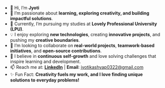 - 👋 Hi, I’m **Jyoti**  
- 🎯 I’m passionate about **learning, exploring creativity, and building impactful solutions**.  
- 🌱 Currently, I’m pursuing my studies at **Lovely Professional University (LPU)**.  
- 💡 I enjoy exploring **new technologies**, creating **innovative projects**, and pushing my **creative boundaries**.  
- 🤝 I’m looking to collaborate on **real-world projects**, **teamwork-based initiatives**, and **open-source contributions**.  
- 🌟 I believe in **continuous self-growth** and love solving challenges that inspire learning and development.  
- 📫 Reach me at: [**LinkedIn**](https://www.linkedin.com/in/kashyap-jyoti-ranjeet) | **Email**: jyotikashyap0322@gmail.com  
- ✨ Fun Fact: **Creativity fuels my work, and I love finding unique solutions to everyday problems!**



<!---
KashyapJyoti/KashyapJyoti is a ✨ special ✨ repository because its `README.md` (this file) appears on your GitHub profile.
You can click the Preview link to take a look at your changes.
--->
